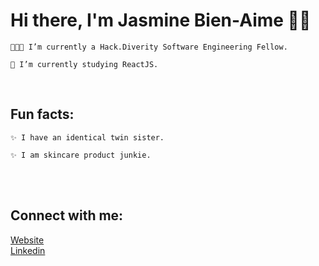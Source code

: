 

# Hi there, I'm Jasmine Bien-Aime 👋🏽

    👩🏾‍💻 I’m currently a Hack.Diverity Software Engineering Fellow.

    🌱 I’m currently studying ReactJS.

<br>

## Fun facts:

    ✨ I have an identical twin sister.   
    
    ✨ I am skincare product junkie.


<br>
<br>





## Connect with me:

[Website](https://www.jasminebienaime.com) <br>
[Linkedin](https://www.linkedin.com/in/jasmine-bien-aime)


